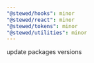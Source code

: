 ```yaml
---
"@stewed/hooks": minor
"@stewed/react": minor
"@stewed/tokens": minor
"@stewed/utilities": minor
---
```


update packages versions
